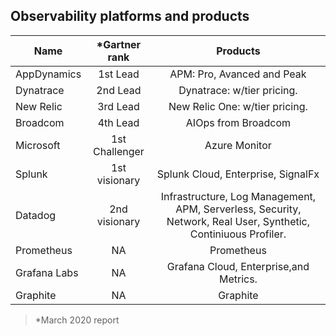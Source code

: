 
## Observability platforms and products

| Name         | *Gartner rank | Products |
| ---          | :---:         | :---:    |
| AppDynamics  | 1st Lead | APM: Pro, Avanced and Peak
| Dynatrace    | 2nd Lead | Dynatrace: w/tier pricing.
| New Relic    | 3rd Lead | New Relic One: w/tier pricing.
| Broadcom     | 4th Lead | AIOps from Broadcom
| Microsoft    | 1st Challenger | Azure Monitor
| Splunk       | 1st visionary | Splunk Cloud, Enterprise, SignalFx
| Datadog      | 2nd visionary | Infrastructure, Log Management, APM, Serverless, Security, Network, Real User, Synthetic, Continiuous Profiler.
| Prometheus   | NA | Prometheus
| Grafana Labs | NA | Grafana Cloud, Enterprise,and Metrics.
| Graphite     | NA | Graphite

  > *March 2020 report
